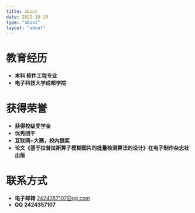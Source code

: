 ```yaml
---
title: about
date: 2022-10-10
type: "about"
layout: "about"
---
```



# 教育经历
* <b>本科 软件工程专业</b>
* <b>电子科技大学成都学院</b>


# 获得荣誉
* <b>获得校级奖学金</b>
* <b>优秀团干</b>
* <b>互联网+大赛，校内银奖</b>
* <b>论文《基于拉普拉斯算子模糊图片的批量检测算法的设计》在电子制作杂志社出版</b>

# 联系方式

* <b>电子邮箱</b>
2424357107@qq.com
* <b>QQ</b>
<b>2424357107</b>


